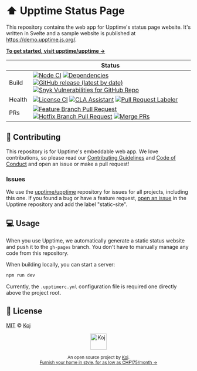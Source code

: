 # ⬆️ Upptime Status Page

This repository contains the web app for Upptime's status page website. It's written in Svelte and a sample website is published at https://demo.upptime.js.org/.

[**To get started, visit upptime/upptime →**](https://github.com/upptime/upptime)

<!-- prettier-ignore-start -->
|   | Status |
| - | - |
| Build | [![Node CI](https://github.com/upptime/status-page/workflows/Node%20CI/badge.svg)](https://github.com/upptime/status-page/actions?query=workflow%3A%22Node+CI%22) [![Dependencies](https://img.shields.io/librariesio/github/upptime/status-page)](https://libraries.io/github/upptime/status-page) [![GitHub release (latest by date)](https://img.shields.io/github/v/release/upptime/status-page)](https://github.com/upptime/status-page/releases) [![Snyk Vulnerabilities for GitHub Repo](https://img.shields.io/snyk/vulnerabilities/github/upptime/status-page)](https://snyk.io/test/github/upptime/status-page) |
| Health | [![License CI](https://github.com/upptime/status-page/workflows/License%20CI/badge.svg)](https://github.com/upptime/status-page/actions?query=workflow%3A%22License+CI%22) [![CLA Assistant](https://github.com/upptime/status-page/workflows/CLA%20Assistant/badge.svg)](https://github.com/upptime/status-page/actions?query=workflow%3A%22CLA+Assistant%22) [![Pull Request Labeler](https://github.com/upptime/status-page/workflows/Pull%20Request%20Labeler/badge.svg)](https://github.com/upptime/status-page/actions?query=workflow%3A%22Pull+Request+Labeler%22) |
| PRs | [![Feature Branch Pull Request](https://github.com/upptime/status-page/workflows/Feature%20Branch%20Pull%20Request/badge.svg)](https://github.com/upptime/status-page/actions?query=workflow%3A%22Feature+Branch+Pull+Request%22) [![Hotfix Branch Pull Request](https://github.com/upptime/status-page/workflows/Hotfix%20Branch%20Pull%20Request/badge.svg)](https://github.com/upptime/status-page/actions?query=workflow%3A%22Hotfix+Branch+Pull+Request%22) [![Merge PRs](https://github.com/upptime/status-page/workflows/Merge%20PRs/badge.svg)](https://github.com/upptime/status-page/actions?query=workflow%3A%22Merge+PRs%22) |
<!-- prettier-ignore-end -->

## 🎁 Contributing

This repository is for Upptime's embeddable web app. We love contributions, so please read our [Contributing Guidelines](https://github.com/upptime-js/.github/blob/master/CONTRIBUTING.md) and [Code of Conduct](https://github.com/upptime-js/.github/blob/master/CODE_OF_CONDUCT.md) and open an issue or make a pull request!

### Issues

We use the [upptime/upptime](https://github.com/upptime/upptime) repository for issues for all projects, including this one. If you found a bug or have a feature request, [open an issue](https://github.com/upptime/upptime/issues) in the Upptime repository and add the label "static-site".

## 💻 Usage

When you use Upptime, we automatically generate a static status website and push it to the `gh-pages` branch. You don't have to manually manage any code from this repository.

When building locally, you can start a server:

```bash
npm run dev
```

Currently, the `.upptimerc.yml` configuration file is required one directly above the project root.

## 📄 License

[MIT](./LICENSE) © [Koj](https://koj.co)

<p align="center">
  <a href="https://koj.co">
    <img width="44" alt="Koj" src="https://kojcdn.com/v1598284251/website-v2/koj-github-footer_m089ze.svg">
  </a> 
</p>
<p align="center">
  <sub>An open source project by <a href="https://koj.co">Koj</a>. <br> <a href="https://koj.co">Furnish your home in style, for as low as CHF175/month →</a></sub>
</p>
